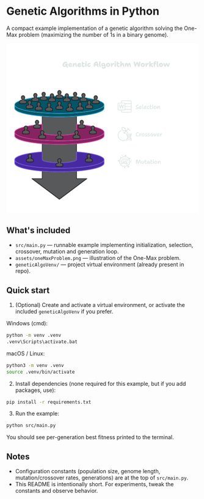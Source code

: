 # Genetic Algorithms in Python

A compact example implementation of a genetic algorithm solving the One-Max problem (maximizing the number of 1s in a binary genome).

![Genetic Algorithm Workflow](assets/geneticAlgoWorkflow.png)

## What's included

- `src/main.py` — runnable example implementing initialization, selection, crossover, mutation and generation loop.
- `assets/oneMaxProblem.png` — illustration of the One-Max problem.
- `geneticAlgoVenv/` — project virtual environment (already present in repo).

## Quick start

1. (Optional) Create and activate a virtual environment, or activate the included `geneticAlgoVenv` if you prefer.

Windows (cmd):

```cmd
python -m venv .venv
.venv\Scripts\activate.bat
```

macOS / Linux:

```bash
python3 -m venv .venv
source .venv/bin/activate
```

2. Install dependencies (none required for this example, but if you add packages, use):

```bash
pip install -r requirements.txt
```

3. Run the example:

```bash
python src/main.py
```

You should see per-generation best fitness printed to the terminal.

## Notes

- Configuration constants (population size, genome length, mutation/crossover rates, generations) are at the top of `src/main.py`.
- This README is intentionally short. For experiments, tweak the constants and observe behavior.
